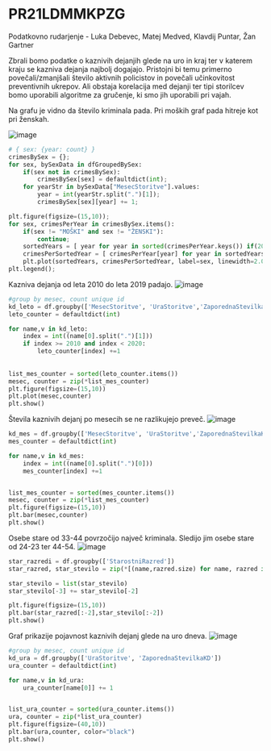 # PR21LDMMKPZG
Podatkovno rudarjenje - Luka Debevec, Matej Medved, Klavdij Puntar, Žan Gartner

Zbrali bomo podatke o kaznivih dejanjih glede na uro in kraj ter v katerem kraju se kazniva dejanja najbolj dogajajo. Pristojni bi temu primerno povečali/zmanjšali število aktivnih policistov in povečali učinkovitost preventivnih ukrepov. 
Ali obstaja korelacija med dejanji ter tipi storilcev bomo uporabili algoritme za gručenje, ki smo jih uporabili pri vajah.

Na grafu je vidno da število kriminala pada. Pri moških graf pada hitreje kot pri ženskah.

![image](https://user-images.githubusercontent.com/61451323/163279455-20333cf3-8cd9-4047-8cde-ef7285e0cb43.png)
```py
# { sex: {year: count} }
crimesBySex = {};
for sex, bySexData in dfGroupedBySex:
    if(sex not in crimesBySex):
        crimesBySex[sex] = defaultdict(int);
    for yearStr in bySexData["MesecStoritve"].values:
        year = int(yearStr.split(".")[1]);
        crimesBySex[sex][year] += 1;

plt.figure(figsize=(15,10));
for sex, crimesPerYear in crimesBySex.items():
    if(sex != "MOŠKI" and sex != "ŽENSKI"):
        continue;
    sortedYears = [ year for year in sorted(crimesPerYear.keys()) if(2010 <= year < 2020) ];
    crimesPerSortedYear = [ crimesPerYear[year] for year in sortedYears ];
    plt.plot(sortedYears, crimesPerSortedYear, label=sex, linewidth=2.0);
plt.legend();
```
Kazniva dejanja od leta 2010 do leta 2019 padajo.
![image](https://user-images.githubusercontent.com/61451323/163279481-cdded337-0899-4ac6-a4f1-3c5f11832a44.png)


```py
#group by mesec, count unique id
kd_leto = df.groupby(['MesecStoritve', 'UraStoritve','ZaporednaStevilkaKD'])
leto_counter = defaultdict(int)

for name,v in kd_leto:
    index = int((name[0].split(".")[1]))
    if index >= 2010 and index < 2020:
        leto_counter[index] +=1
    
    
list_mes_counter = sorted(leto_counter.items())
mesec, counter = zip(*list_mes_counter)
plt.figure(figsize=(15,10))
plt.plot(mesec,counter)
plt.show()
```
Števila kaznivih dejanj po mesecih se ne razlikujejo preveč. 
![image](https://user-images.githubusercontent.com/61451323/163279493-3bd0828b-493f-4cf9-b6e9-61c9ecba2b86.png)
```py
kd_mes = df.groupby(['MesecStoritve', 'UraStoritve','ZaporednaStevilkaKD'])
mes_counter = defaultdict(int)

for name,v in kd_mes:
    index = int((name[0].split(".")[0]))
    mes_counter[index] +=1


list_mes_counter = sorted(mes_counter.items())
mesec, counter = zip(*list_mes_counter)
plt.figure(figsize=(15,10))
plt.bar(mesec,counter)
plt.show()
```

Osebe stare od 33-44 povrzočijo največ kriminala. Sledijo jim osebe stare od 24-23 ter 44-54.
![image](https://user-images.githubusercontent.com/61451323/163279501-c36d4a5c-4297-474e-989a-d82c51ba6ed3.png)
```py
star_razredi = df.groupby(['StarostniRazred'])
star_razred, star_stevilo = zip(*[(name,razred.size) for name, razred in star_razredi])

star_stevilo = list(star_stevilo)
star_stevilo[-3] += star_stevilo[-2]

plt.figure(figsize=(15,10))
plt.bar(star_razred[:-2],star_stevilo[:-2])
plt.show()
```

Graf prikazije pojavnost kaznivih dejanj glede na uro dneva.
![image](https://user-images.githubusercontent.com/61451323/163279505-c2f7ece8-bff1-4db3-8087-23f8304c8e03.png)
```py
#group by mesec, count unique id
kd_ura = df.groupby(['UraStoritve', 'ZaporednaStevilkaKD'])
ura_counter = defaultdict(int)

for name,v in kd_ura:
    ura_counter[name[0]] += 1


list_ura_counter = sorted(ura_counter.items())
ura, counter = zip(*list_ura_counter)
plt.figure(figsize=(40,10))
plt.bar(ura,counter, color="black")
plt.show()
```
